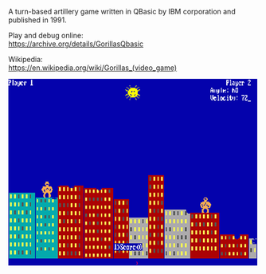 A turn-based artillery game written in QBasic by IBM corporation and published in 1991.

Play and debug online:<br />
https://archive.org/details/GorillasQbasic<br />

Wikipedia:<br />
https://en.wikipedia.org/wiki/Gorillas_(video_game)

![alt text](https://github.com/RetrocompSi/MS-DOS/blob/main/Projects/Basic/GORILLA.BAS/Gorilla-bas-logo.png)
